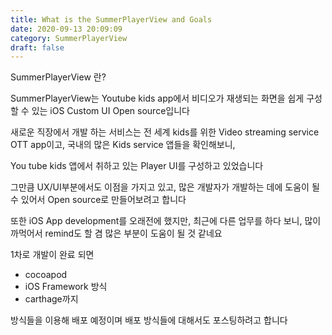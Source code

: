 ```yaml
---
title: What is the SummerPlayerView and Goals
date: 2020-09-13 20:09:09
category: SummerPlayerView
draft: false
---
```


SummerPlayerView 란?

SummerPlayerView는 Youtube kids app에서 비디오가 재생되는 화면을 쉽게 구성할 수 있는 iOS Custom UI Open source입니다

새로운 직장에서 개발 하는 서비스는 전 세계 kids를 위한 Video streaming service OTT app이고, 국내의 많은 Kids service 앱들을 확인해보니,

You tube kids 앱에서 취하고 있는 Player UI를 구성하고 있었습니다

그만큼 UX/UI부분에서도 이점을 가지고 있고, 많은 개발자가 개발하는 데에 도움이 될 수 있어서 Open source로 만들어보려고 합니다

또한 iOS App development를 오래전에 했지만, 최근에 다른 업무를 하다 보니, 많이 까먹어서 remind도 할 겸 많은 부분이 도움이 될 것 같네요

1차로 개발이 완료 되면
- cocoapod
- iOS Framework 방식
- carthage까지

방식들을 이용해 배포 예정이며 배포 방식들에 대해서도 포스팅하려고 합니다





